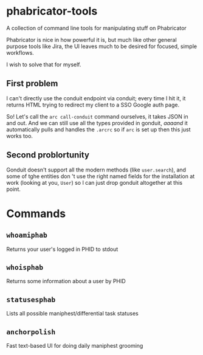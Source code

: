 # phabricator-tools
A collection of command line tools for manipulating stuff on Phabricator

Phabricator is nice in how powerful it is, but much like other general purpose tools like Jira, the UI leaves much to be desired for focused, simple workflows.

I wish to solve that for myself.


## First problem

I can't directly use the conduit endpoint via conduit; every time I hit it, it returns HTML trying to redirect my client to a SSO Google auth page.

So! Let's call the `arc call-conduit` command ourselves, it takes JSON in and out. And we can still use all the types provided in gonduit, _aaaand_ it automatically pulls and handles the `.arcrc` so if `arc` is set up then this just works too.

## Second problortunity

Gonduit doesn't support all the modern methods (like `user.search`), and some of tghe entities don 't use the right named fields for the installation at work (looking at you, `User`) so I can just drop gonduit altogether at this point.

# Commands

## `whoamiphab`

Returns your user's logged in PHID to stdout

## `whoisphab`

Returns some information about a user by PHID

## `statusesphab`

Lists all possible maniphest/differential task statuses

## `anchorpolish`

Fast text-based UI for doing daily maniphest grooming
